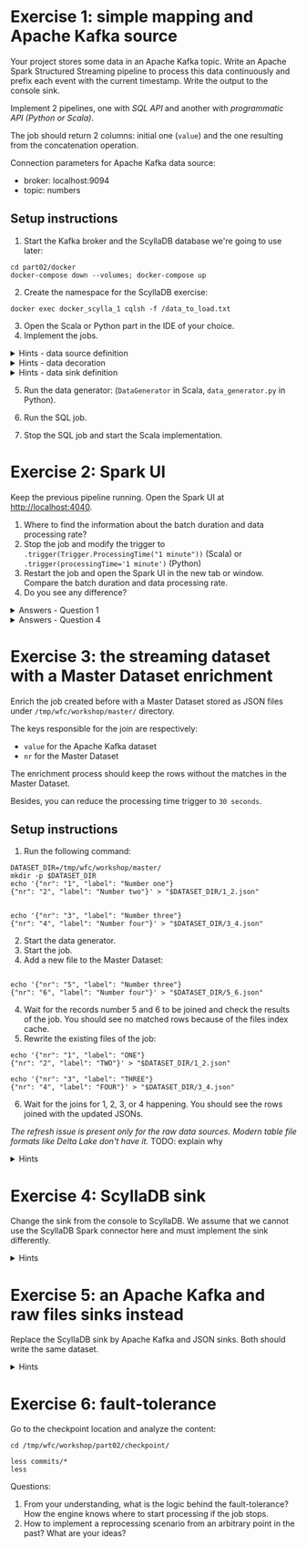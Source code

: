 # Exercise 1: simple mapping and Apache Kafka source

Your project stores some data in an Apache Kafka topic. Write an Apache Spark Structured Streaming pipeline to process this data continuously and prefix each event with the current timestamp. Write the output to the console sink.

Implement 2 pipelines, one with *SQL API* and another with *programmatic API (Python or Scala)*. 

The job should return 2 columns: initial one (`value`) and the one resulting from the concatenation operation.

Connection parameters for Apache Kafka data source:

* broker: localhost:9094
* topic: numbers

## Setup instructions

1. Start the Kafka broker and the ScyllaDB database we're going to use later:
```
cd part02/docker
docker-compose down --volumes; docker-compose up
```
2. Create the namespace for the ScyllaDB exercise:
```
docker exec docker_scylla_1 cqlsh -f /data_to_load.txt
```

3. Open the Scala or Python part in the IDE of your choice.
4. Implement the jobs.

<details>
<summary>Hints - data source definition</summary>

```
spark.readStream.format("kafka").option("..define your connection options here..")
```
</details>
	
<details>
<summary>Hints - data decoration</summary>

SQL:
```
CONCAT_WS(' ', 'Spark', 'SQL')
```

Python:
```
TODO:
```

Scala:
```
.map(..decoration logic here.)
```
</details>

<details>
<summary>Hints - data sink definition</summary>
```
.writeStream.format("console").option("truncate", false).option("checkpointLocation", "....")
```
</details>

5. Run the data generator: (`DataGenerator` in Scala, `data_generator.py` in Python).

6. Run the SQL job.

7. Stop the SQL job and start the Scala implementation.

# Exercise 2: Spark UI

Keep the previous pipeline running. Open the Spark UI at [http://localhost:4040](http://localhost:4040).

1. Where to find the information about the batch duration and data processing rate?
2. Stop the job and modify the trigger to `.trigger(Trigger.ProcessingTime("1 minute"))` (Scala) or `.trigger(processingTime='1 minute')` (Python)
3. Restart the job and open the Spark UI in the new tab or window. Compare the batch duration and data processing rate.
4. Do you see any difference?


<details>
<summary>Answers - Question 1</summary>
Under _Structured Streaming_ where the Streaming query statistics are displayed.
</details>

<details>
<summary>Answers - Question 4</summary>
Several aspects here:

* more rows are processed at once, the query waits 1 minute and takes more data at once
* it doesn't impact the execution time, though; our sink is not data-bounded; we print data which is stored in memory
  so there is no I/O impact because of the increased data volume; typically, it won't be the case if you use a I/O-bounded data sink
* there is less jobs executed in the Jobs section; it might be easier to follow
</details>

# Exercise 3: the streaming dataset with a Master Dataset enrichment

Enrich the job created before with a Master Dataset stored as JSON files under `/tmp/wfc/workshop/master/` directory. 

The keys responsible for the join are respectively:

* `value` for the Apache Kafka dataset
* `nr` for the Master Dataset

The enrichment process should keep the rows without the matches in the Master Dataset.

Besides, you can reduce the processing time trigger to `30 seconds`.

## Setup instructions
1. Run the following command:
```
DATASET_DIR=/tmp/wfc/workshop/master/
mkdir -p $DATASET_DIR
echo '{"nr": "1", "label": "Number one"}
{"nr": "2", "label": "Number two"}' > "$DATASET_DIR/1_2.json"


echo '{"nr": "3", "label": "Number three"}
{"nr": "4", "label": "Number four"}' > "$DATASET_DIR/3_4.json"
```
2. Start the data generator.
3. Start the job.
3. Add a new file to the Master Dataset:
```

echo '{"nr": "5", "label": "Number three"}
{"nr": "6", "label": "Number four"}' > "$DATASET_DIR/5_6.json"
```

4. Wait for the records number 5 and 6 to be joined and check the results of the job. You should see no matched rows because of the files index cache.
5. Rewrite the existing files of the job:
```
echo '{"nr": "1", "label": "ONE"}
{"nr": "2", "label": "TWO"}' > "$DATASET_DIR/1_2.json"

echo '{"nr": "3", "label": "THREE"}
{"nr": "4", "label": "FOUR"}' > "$DATASET_DIR/3_4.json"
```

6. Wait for the joins for 1, 2, 3, or 4 happening. You should see the rows joined with the updated JSONs.

*The refresh issue is present only for the raw data sources. Modern table file formats like Delta Lake don't have it.* TODO: explain why

<details>
	<summary>Hints</summary>

	### Master Dataset definition
	
	It's a static dataset, so we use the Spark SQL API here:
	```
	sparkSession.read.schema("nr STRING, label STRING").json("/tmp/wfc/workshop/master")
	```
	
	Remember, for any kind of semi-structured data sources (JSON, CSV), it's important to explicitly define the schema. Otherwise Apache Spark will
	sample the dataset to infer the schema which in the end can be wrong and the operation can be costly (dataset processed twice, for the schema resolution
	and processing logic)
	```
</details>

# Exercise 4: ScyllaDB sink

Change the sink from the console to ScyllaDB. We assume that we cannot use the ScyllaDB Spark connector here and must implement the sink differently.


<details>
	<summary>Hints</summary>

	### Sink choice
	
	There are multiple alternatives:
	
	* `foreachPartition` with the ScyllaDB API
	* `foreach` with a dedicated `ForeachWriter` that implements the open/process/close methods
	
	My choice goes to the latter one since the API provides a quite nice pattern for the custom writing:
	* in the `open` we're going to initialize the connection to the database
	* in the `process` we're going to either add a record to the buffer or flush the buffer if it's full
	* in the `close` we're going to flush remaining records from the buffer and close the ScyllaDB connection
	
	Example for Scala:
	```
	class ScyllaDbWriter extends ForeachWriter[MappedEvent] {

	  private var cqlSession: CqlSession = _
	  
	  private val bufferedRows = new mutable.ListBuffer[MappedEvent]()

	  override def open(partitionId: Long, epochId: Long): Boolean = {
	    cqlSession = CqlSession.builder()
	      .withKeyspace("wfc")
	      .build()
	    true
  	  }
  
  	  override def process(visit: MappedEvent): Unit = {
  	    if (bufferedRows.size == 10) {
  	      flushBuffer()
  	    }
  	    bufferedRows.append(visit)
  	  }
  	  
  	  override def close(errorOrNull: Throwable): Unit = {
  	      flushBuffer()
  	      cqlSession.close()
  	  }	
	```
	
	Example for Python:
	```
	TODO:
	```
	
	```
	
	### ScyllaDB querying
	```
	docker exec -ti docker_scylla_1 cqlsh
	
	Connected to  at 192.168.144.2:9042.
	[cqlsh 5.0.1 | Cassandra 3.0.8 | CQL spec 3.3.1 | Native protocol v4]
	Use HELP for help.
	cqlsh> SELECT * FROM wfc.numbers;

	 value | decorated_value
	-------+----------------------------
	     4 | 2023-09-21 05:41:04.828414
	     5 | 2023-09-21 05:41:04.828415
	     1 | 2023-09-21 05:41:04.828411

	(3 rows)

	```
</details>

# Exercise 5: an Apache Kafka and raw files sinks instead

Replace the ScyllaDB sink by Apache Kafka and JSON sinks. Both should write the same dataset.


<details>
	<summary>Hints</summary>

	### Data sink
	
	This time we need to change the data sink to `foreachBatch` and define the output definition inside as:
	
	```
	dataset.cache()
	dataset.write.mode(SaveMode.Overwrite).json(s"/tmp/wfc/workshop/part02/exercise4/${batchNumber}")
	// Kafka is not only available for the streaming API!
	dataset.selectExpr("decorated_value AS value").write.options(Map(
          "kafka.bootstrap.servers" -> "localhost:9094",
          "topic" -> EnrichedDataTopicName
	)).format("kafka").save()
	```
	
	Several points here:

	* the `cache` is mandatory; otherwise the reading part is executed twice, once for each data sink
	* defining 2 `writeStream...` on the data source won't work well because again, it'll involve reading the data twice
	* moreover, 2 `writeStream`s bring the risk of reading different data since the data source is not synchronized; it
	  breaks the requirement from the announcement
	  
	### Reading Kafka data
	```
	docker exec -ti docker_kafka_1 kafka-console-consumer.sh --bootstrap-server localhost:9092 --topic numbers_enriched --from-beginning
	```
</details>
 
# Exercise 6: fault-tolerance

Go to the checkpoint location and analyze the content:
```
cd /tmp/wfc/workshop/part02/checkpoint/

less commits/*
less 
```

Questions:

1. From your understanding, what is the logic behind the fault-tolerance? How the engine knows where to start processing if the job stops.
2. How to implement a reprocessing scenario from an arbitrary point in the past? What are your ideas?
